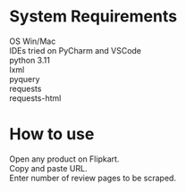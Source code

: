 # System Requirements
OS Win/Mac<br />
IDEs tried on PyCharm and VSCode<br />
python 3.11<br />
lxml<br />
pyquery<br />
requests<br />
requests-html<br />

# How to use
Open any product on Flipkart.<br />
Copy and paste URL.<br />
Enter number of review pages to be scraped.<br />


